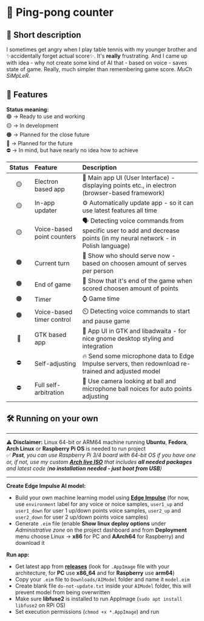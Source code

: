 # 🎉 Ping-pong counter


## 🎯 Short description
 I sometimes get angry when I play table tennis with my younger brother and ✨accidentally forget actual score✨. It's **really** frustrating. And I came up with idea - why not create some kind of AI that - based on voice - saves state of game. Really, much simpler than remembering game score. *MuCh SiMpLeR.*


## 🔰 Features

**Status meaning:** <br>
🟢 -> Ready to use and working <br>
🟡 -> In development <br>
🟠 -> Planned for the close future <br>
🔴 -> Planned for the future <br>
⛔ -> In mind, but have nearly no idea how to achieve

| Status |      Feature                |    Description    |
|:------:|:----------------------------|:------------------|
|   🟡   | Electron based app          | 🦺 Main app UI (User Interface) - displaying points etc., in electron (browser-based framework) |
|   🟡   | In-app updater              | ⚙️ Automatically update app - so it can use latest features all time |
|   🟡   | Voice-based point counters  | 🗣️ Detecting voice commands from specific user to add and decrease points (in my neural network - in Polish language) |
|   🟠   | Current turn                | 🎯 Show who should serve now - based on choosen amount of serves per person |
|   🟠   | End of game                 | 🛑 Show that it's end of the game when scored choosen amount of points |
|   🟠   | Timer                       | ⌚ Game time |
|   🟠   | Voice-based timer control   | ⏲️ Detecting voice commands to start and pause game |
|   🔴   | GTK based app               | 👕 App UI in GTK and libadwaita - for nice gnome desktop styling and integration |
|   ⛔   | Self-adjusting              | 🔥 Send some microphone data to Edge Impulse servers, then redownload re-trained and adjusted model |
|   ⛔   | Full self-arbitration       | 📸 Use camera looking at ball and microphone ball noices for auto points adjusting |


## 🛠️ Running on your own

****
⚠️ **Disclaimer:** Linux 64-bit or ARM64 machine running **Ubuntu**, **Fedora**, **Arch Linux** or **Raspberry Pi OS** is needed to run project <br> 
✅ ***Psst**, you can use Raspberry Pi 3/4 board with 64-bit OS if you have one or, if not, use my custom **[Arch live ISO](https://github.com/LukeMech/CustomArch)** that includes **all needed packages** and latest code (**no installation needed - just boot from USB**)*

****

**Create Edge Impulse AI model:**
- Build your own machine learning model using **[Edge Impulse](https://edgeimpulse.com)** (for now, use `environment` label for any voice or noice samples, `user1_up` and `user1_down` for user 1 up/down points voice samples, `user2_up` and `user2_down` for user 2 up/down points voice samples)
- Generate `.eim` file (enable **Show linux deploy options** under *Administrative zone* on the project dashboard and from **Deployment** menu choose Linux -> **x86** for PC and **AArch64** for Raspberry) and download it

**Run app:**
- Get latest app from **[releases](https://github.com/LukeMech/Ping-Pong_Counter/releases/latest)** (look for `.AppImage` file with your architecture, for **PC** use **x86_64** and for **Raspberry** use **arm64**)
- Copy your `.eim` file to `Downloads/AIModel` folder and name it `model.eim`
- Create blank file `do-not-update.txt` inside your `AIModel` folder, this will prevent model from being overwritten
- Make sure **libfuse2** is installed to run AppImage (`sudo apt install libfuse2` on RPi OS)
- Set execution permissions (`chmod +x *.AppImage`) and run
